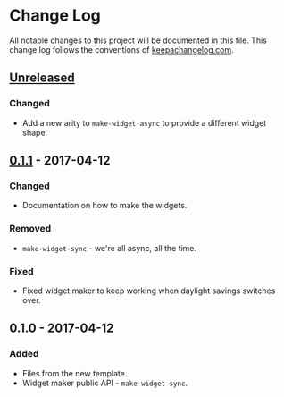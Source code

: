 # Change Log
All notable changes to this project will be documented in this file. This change log follows the conventions of [keepachangelog.com](http://keepachangelog.com/).

## [Unreleased]
### Changed
- Add a new arity to `make-widget-async` to provide a different widget shape.

## [0.1.1] - 2017-04-12
### Changed
- Documentation on how to make the widgets.

### Removed
- `make-widget-sync` - we're all async, all the time.

### Fixed
- Fixed widget maker to keep working when daylight savings switches over.

## 0.1.0 - 2017-04-12
### Added
- Files from the new template.
- Widget maker public API - `make-widget-sync`.

[Unreleased]: https://github.com/your-name/neo4j-clj/compare/0.1.1...HEAD
[0.1.1]: https://github.com/your-name/neo4j-clj/compare/0.1.0...0.1.1
